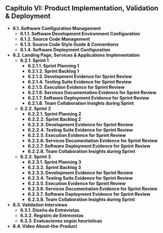 ## **Capítulo VI: Product Implementation, Validation \& Deployment**
  - **6.1. Software Configuration Management**
    - **6.1.1. Software Development Environment Configuration**
    - **6.1.2. Source Code Management**
    - **6.1.3. Source Code Style Guide \& Conventions**
    - **6.1.4. Software Deployment Configuration**
  - **6.2. Landing Page, Services \& Applications Implementation**
    - **6.2.1. Sprint 1**
      - **6.2.1.1. Sprint Planning 1**
      - **6.2.1.2. Sprint Backlog 1**
      - **6.2.1.3. Development Evidence for Sprint Review**
      - **6.2.1.4. Testing Suite Evidence for Sprint Review**
      - **6.2.1.5. Execution Evidence for Sprint Review**
      - **6.2.1.6. Services Documentation Evidence for Sprint Review**
      - **6.2.1.7. Software Deployment Evidence for Sprint Review**
      - **6.2.1.8. Team Collaboration Insights during Sprint**
    - **6.2.2. Sprint 2**
      - **6.2.2.1. Sprint Planning 2**
      - **6.2.2.2. Sprint Backlog 2**
      - **6.2.2.3. Development Evidence for Sprint Review**
      - **6.2.2.4. Testing Suite Evidence for Sprint Review**
      - **6.2.2.5. Execution Evidence for Sprint Review**
      - **6.2.2.6. Services Documentation Evidence for Sprint Review**
      - **6.2.2.7. Software Deployment Evidence for Sprint Review**
      - **6.2.2.8. Team Collaboration Insights during Sprint**
    - **6.2.3. Sprint 3**
      - **6.2.3.1. Sprint Planning 3**
      - **6.2.3.2. Sprint Backlog 3**
      - **6.2.3.3. Development Evidence for Sprint Review**
      - **6.2.3.4. Testing Suite Evidence for Sprint Review**
      - **6.2.3.5. Execution Evidence for Sprint Review**
      - **6.2.3.6. Services Documentation Evidence for Sprint Review**
      - **6.2.3.7. Software Deployment Evidence for Sprint Review**
      - **6.2.3.8. Team Collaboration Insights during Sprint**
  - **6.3. Validation Interviews**
    - **6.3.1. Diseño de Entrevistas**
    - **6.3.2. Registro de Entrevistas**
    - **6.3.3. Evaluaciones según heurísticas**
  - **6.4. Video About-the-Product**